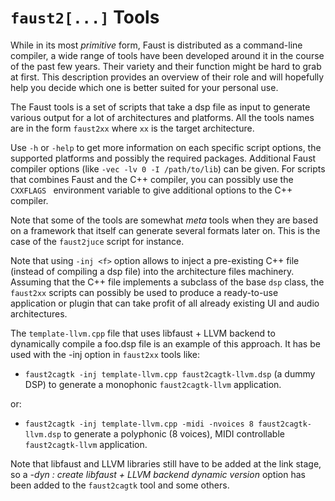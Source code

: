 # `faust2[...]` Tools

While in its most *primitive* form, Faust is distributed as a command-line compiler, a wide range of tools have been developed around it in the course of the past few years. Their variety and their function might be hard to grab at first. This description provides an overview of their role and will hopefully help you decide which one is better suited for your personal use. 

The Faust tools is a set of scripts that take a dsp file as input to generate various output for a lot of architectures and platforms. All the tools names are in the form `faust2xx` where `xx` is the target architecture. 

Use `-h` or `-help` to get more information on each specific script options, the supported platforms and possibly the required packages. Additional  Faust compiler options (like `-vec -lv 0 -I /path/to/lib`) can be given. For scripts that combines Faust and the C++ compiler, you can possibly use the  `CXXFLAGS ` environment variable to give additional options to the C++ compiler.

Note that some of the tools are somewhat *meta* tools when they are based on a framework that itself can generate several formats later on. This is the case of the `faust2juce` script for instance.

Note that using `-inj <f>` option allows to inject a pre-existing C++ file (instead of compiling a dsp file) into the architecture files machinery. Assuming that the C++ file implements a subclass of the base `dsp` class, the `faust2xx` scripts can possibly be used to produce a ready-to-use application or plugin that can take profit of all already existing UI and audio architectures. 

The `template-llvm.cpp` file that uses libfaust + LLVM backend to dynamically compile a foo.dsp file is an example of this approach. It has be used with the -inj option in `faust2xx` tools like:
 
 - `faust2cagtk -inj template-llvm.cpp faust2cagtk-llvm.dsp` (a dummy DSP) to generate a monophonic `faust2cagtk-llvm` application.
  
 or:
 
 - `faust2cagtk -inj template-llvm.cpp -midi -nvoices 8 faust2cagtk-llvm.dsp`
 to generate a polyphonic (8 voices), MIDI controllable `faust2cagtk-llvm` application.
 
 Note that libfaust and LLVM libraries still have to be added at the link stage, so a *-dyn : create libfaust + LLVM backend dynamic version* option has been added to the `faust2cagtk` tool and some others.



